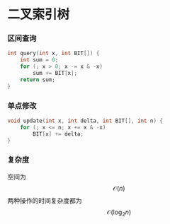 # 二叉索引树

### 区间查询

```cpp
int query(int x, int BIT[]) {
    int sum = 0;
    for (; x > 0; x -= x & -x)
        sum += BIT[x];
    return sum;
}
```

### 单点修改

```cpp
void update(int x, int delta, int BIT[], int n) {
    for (; x <= n; x += x & -x)
        BIT[x] += delta;
}
```

### 复杂度

空间为 
$$
\mathcal{O}(n)
$$
两种操作的时间复杂度都为
$$
\mathcal{O}(\log_2n)
$$
